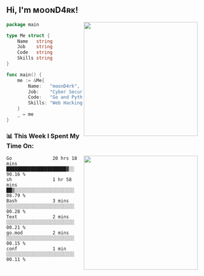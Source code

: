 <h2> Hi, I'm ᴍᴏᴏɴD4ʀᴋ!</h2>
<img align='right' src="https://github-readme-stats.vercel.app/api?username=moond4rk&show_icons=true&theme=radical" width="300">


```go
package main

type Me struct {
	Name   string
	Job    string
	Code   string
	Skills string
}

func main() {
	me := &Me{
		Name:   "moonD4rk",
		Job:    "Cyber Security Engineer",
		Code:   "Go and Python and Others",
		Skills: "Web Hacking ^o^",
	}
	_ = me
}
```



<h3>📊 This Week I Spent My Time On:</h3>
<img align='right' src="https://spotify-github-profile.vercel.app/api/view?uid=zbgk3g7ojwjwrwrleo6u8mhub&cover_image=true&theme=novatorem" width="300">

<!--START_SECTION:waka-->

```text
Go               20 hrs 18 mins  ██████████████████████▓░░   90.16 %
sh               1 hr 58 mins    ██▒░░░░░░░░░░░░░░░░░░░░░░   08.79 %
Bash             3 mins          ░░░░░░░░░░░░░░░░░░░░░░░░░   00.28 %
Text             2 mins          ░░░░░░░░░░░░░░░░░░░░░░░░░   00.21 %
go.mod           2 mins          ░░░░░░░░░░░░░░░░░░░░░░░░░   00.15 %
conf             1 min           ░░░░░░░░░░░░░░░░░░░░░░░░░   00.11 %
```

<!--END_SECTION:waka-->

